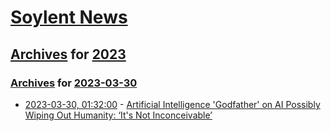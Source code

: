 # [Soylent News](../../../README.md)

## [Archives](../../index.md) for [2023](../index.md)

### [Archives](../../index.md) for [2023-03-30](index.md)

* [2023-03-30, 01:32:00](https://soylentnews.org/article.pl?sid=23/03/29/1155211&from=rss) - [Artificial Intelligence 'Godfather' on AI Possibly Wiping Out Humanity: ‘It's Not Inconceivable’](https://soylentnews.org/article.pl?sid=23/03/29/1155211&from=rss)
